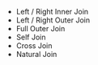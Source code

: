 - Left / Right Inner Join 
- Left / Right Outer Join
- Full Outer Join
- Self Join
- Cross Join
- Natural Join